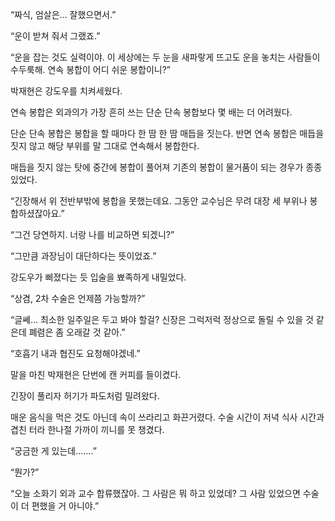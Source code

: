 “짜식, 엄살은… 잘했으면서.”

“운이 받쳐 줘서 그랬죠.”

“운을 잡는 것도 실력이야. 이 세상에는 두 눈을 새파랗게 뜨고도 운을 놓치는 사람들이 수두룩해. 연속 봉합이 어디 쉬운 봉합이니?”

박재현은 강도우를 치켜세웠다.

연속 봉합은 외과의가 가장 흔히 쓰는 단순 단속 봉합보다 몇 배는 더 어려웠다.

단순 단속 봉합은 봉합을 할 때마다 한 땀 한 땀 매듭을 짓는다. 반면 연속 봉합은 매듭을 짓지 않고 해당 부위를 말 그대로 연속해서 봉합한다.

매듭을 짓지 않는 탓에 중간에 봉합이 풀어져 기존의 봉합이 물거품이 되는 경우가 종종 있었다.

“긴장해서 위 전반부밖에 봉합을 못했는데요. 그동안 교수님은 무려 대장 세 부위나 봉합하셨잖아요.”

“그건 당연하지. 너랑 나를 비교하면 되겠니?”

“그만큼 과장님이 대단하다는 뜻이었죠.”

강도우가 삐졌다는 듯 입술을 뾰족하게 내밀었다.

“상겸, 2차 수술은 언제쯤 가능할까?”

“글쎄… 최소한 일주일은 두고 봐야 할걸? 신장은 그럭저럭 정상으로 돌릴 수 있을 것 같은데 폐렴은 좀 오래갈 것 같아.”

“호흡기 내과 협진도 요청해야겠네.”

말을 마친 박재현은 단번에 캔 커피를 들이켰다.

긴장이 풀리자 허기가 파도처럼 밀려왔다.

매운 음식을 먹은 것도 아닌데 속이 쓰라리고 화끈거렸다. 수술 시간이 저녁 식사 시간과 겹친 터라 한나절 가까이 끼니를 못 챙겼다.

“궁금한 게 있는데…….”

“뭔가?”

“오늘 소화기 외과 교수 합류했잖아. 그 사람은 뭐 하고 있었데? 그 사람 있었으면 수술이 더 편했을 거 아니야.”